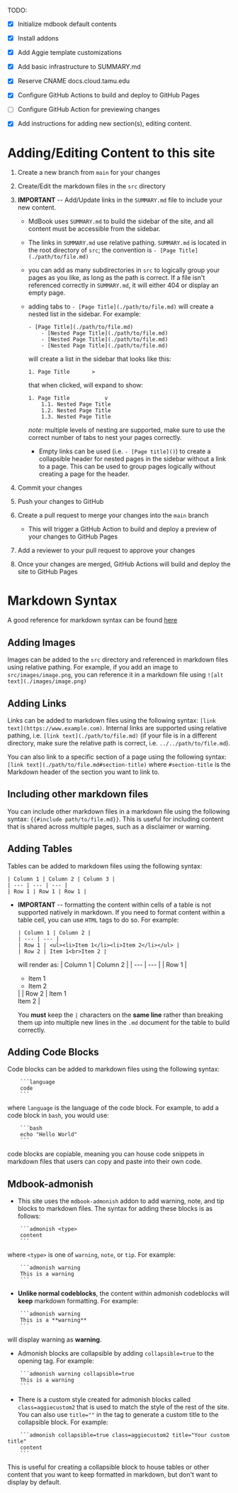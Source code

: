 TODO:
- [x] Initialize mdbook default contents
- [x] Install addons
- [x] Add Aggie template customizations
- [x] Add basic infrastructure to SUMMARY.md
- [x] Reserve CNAME docs.cloud.tamu.edu
- [x] Configure GitHub Actions to build and deploy to GitHub Pages
- [ ] Configure GitHub Action for previewing changes
- [x] Add instructions for adding new section(s), editing content.


# Adding/Editing Content to this site

1. Create a new branch from `main` for your changes
2. Create/Edit the markdown files in the `src` directory 
3. **IMPORTANT** -- Add/Update links in the `SUMMARY.md` file to include your new content.
    * MdBook uses `SUMMARY.md` to build the sidebar of the site, and all content must be accessible from the sidebar.
    * The links in `SUMMARY.md` use relative pathing. `SUMMARY.md` is located in the root directory of `src`; the convention is `- [Page Title](./path/to/file.md)`
    * you can add as many subdirectories in `src` to logically group your pages as you like, as long as the path is correct. If a file isn't referenced correctly in `SUMMARY.md`, it will either 404 or display an empty page.
    * adding tabs to `- [Page Title](./path/to/file.md)` will create a nested list in the sidebar. For example:
        ```
        - [Page Title](./path/to/file.md)
            - [Nested Page Title](./path/to/file.md)
            - [Nested Page Title](./path/to/file.md)
            - [Nested Page Title](./path/to/file.md)
        ```
        will create a list in the sidebar that looks like this:
        ```
        1. Page Title       >
        ```
        that when clicked, will expand to show:
        ```
        1. Page Title           v
            1.1. Nested Page Title
            1.2. Nested Page Title
            1.3. Nested Page Title
        ```
        *note:* multiple levels of nesting are supported, make sure to use the correct number of tabs to nest your pages correctly.

        * Empty links can be used (i.e. `- [Page title]()`) to create a collapsible header for nested pages in the sidebar without a link to a page. This can be used to group pages logically without creating a page for the header.

4. Commit your changes
5. Push your changes to GitHub
6. Create a pull request to merge your changes into the `main` branch
    * This will trigger a GitHub Action to build and deploy a preview of your changes to GitHub Pages
7. Add a reviewer to your pull request to approve your changes
8. Once your changes are merged, GitHub Actions will build and deploy the site to GitHub Pages

# Markdown Syntax
A good reference for markdown syntax can be found [here](https://www.markdownguide.org/basic-syntax/)

## Adding Images
Images can be added to the `src` directory and referenced in markdown files using relative pathing. For example, if you add an image to `src/images/image.png`, you can reference it in a markdown file using `![alt text](./images/image.png)`

## Adding Links
Links can be added to markdown files using the following syntax: `[link text](https://www.example.com)`. Internal links are supported using relative pathing, i.e. `[link text](./path/to/file.md)` (if your file is in a different directory, make sure the relative path is correct, i.e. `../../path/to/file.md`). 

You can also link to a specific section of a page using the following syntax: `[link text](./path/to/file.md#section-title)` where `#section-title` is the Markdown header of the section you want to link to.

## Including other markdown files
You can include other markdown files in a markdown file using the following syntax: `{{#include path/to/file.md}}`. This is useful for including content that is shared across multiple pages, such as a disclaimer or warning.

## Adding Tables
Tables can be added to markdown files using the following syntax:
```
| Column 1 | Column 2 | Column 3 |
| --- | --- | --- |
| Row 1 | Row 1 | Row 1 |
```
* **IMPORTANT** -- formatting the content within cells of a table is not supported natively in markdown. If you need to format content within a table cell, you can use `HTML` tags to do so. For example:

    ```
    | Column 1 | Column 2 |
    | --- | --- |
    | Row 1 | <ul><li>Item 1</li><li>Item 2</li></ul> |
    | Row 2 | Item 1<br>Item 2 |
    ```
    will render as:
    | Column 1 | Column 2 |
    | --- | --- |
    | Row 1 | <ul><li>Item 1</li><li>Item 2</li></ul> |
    | Row 2 | Item 1<br>Item 2 |

    You **must** keep the `|` characters on the **same line** rather than breaking them up into multiple new lines in the `.md` document for the table to build correctly.

## Adding Code Blocks
Code blocks can be added to markdown files using the following syntax:
```
    ```language
    code
    ```
```
where `language` is the language of the code block. For example, to add a code block in `bash`, you would use:
```
    ```bash
    echo "Hello World"
    ```
```
code blocks are copiable, meaning you can house code snippets in markdown files that users can copy and paste into their own code.

## Mdbook-admonish
* This site uses the `mdbook-admonish` addon to add warning, note, and tip blocks to markdown files. The syntax for adding these blocks is as follows:
```
    ```admonish <type>
    content
    ```
``` 
where `<type>` is one of `warning`, `note`, or `tip`. For example:
```
    ```admonish warning
    This is a warning
    ```
```
* **Unlike normal codeblocks**, the content within admonish codeblocks will **keep** markdown formatting. For example:
```
    ```admonish warning
    This is a **warning**
    ```
```
will display warning as **warning**.

* Admonish blocks are collapsible by adding `collapsible=true` to the opening tag. For example:
```
    ```admonish warning collapsible=true
    This is a warning
    ```
```

* There is a custom style created for admonish blocks called `class=aggiecustom2` that is used to match the style of the rest of the site. You can also use `title=""` in the tag to generate a custom title to the collapsible block. For example:
```
    ```admonish collapsible=true class=aggiecustom2 title="Your custom title"
    content
    ```
```
This is useful for creating a collapsible block to house tables or other content that you want to keep formatted in markdown, but don't want to display by default.